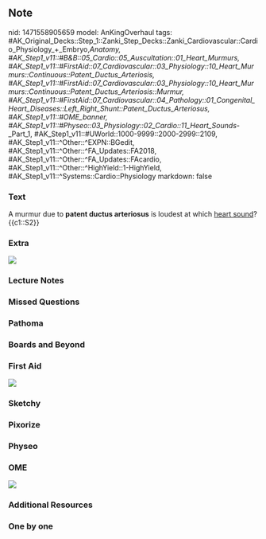 ## Note
nid: 1471558905659
model: AnKingOverhaul
tags: #AK_Original_Decks::Step_1::Zanki_Step_Decks::Zanki_Cardiovascular::Cardio_Physiology_+_Embryo,_Anatomy, #AK_Step1_v11::#B&B::05_Cardio::05_Auscultation::01_Heart_Murmurs, #AK_Step1_v11::#FirstAid::07_Cardiovascular::03_Physiology::10_Heart_Murmurs::Continuous::Patent_Ductus_Arteriosis, #AK_Step1_v11::#FirstAid::07_Cardiovascular::03_Physiology::10_Heart_Murmurs::Continuous::Patent_Ductus_Arteriosis::Murmur, #AK_Step1_v11::#FirstAid::07_Cardiovascular::04_Pathology::01_Congenital_Heart_Diseases::Left_Right_Shunt::Patent_Ductus_Arteriosus, #AK_Step1_v11::#OME_banner, #AK_Step1_v11::#Physeo::03_Physiology::02_Cardio::11_Heart_Sounds_-_Part_1, #AK_Step1_v11::#UWorld::1000-9999::2000-2999::2109, #AK_Step1_v11::^Other::^EXPN::BGedit, #AK_Step1_v11::^Other::^FA_Updates::FA2018, #AK_Step1_v11::^Other::^FA_Updates::FAcardio, #AK_Step1_v11::^Other::^HighYield::1-HighYield, #AK_Step1_v11::^Systems::Cardio::Physiology
markdown: false

### Text
<div>
  <div>
    A murmur due to <b>patent ductus arteriosus</b> is loudest at
    which <u>heart sound</u>?
  </div>
  <div>
    {{c1::S2}}
  </div>
</div>

### Extra
<img src="paste-89326729822289.jpg">

### Lecture Notes


### Missed Questions


### Pathoma


### Boards and Beyond


### First Aid
<img src="tmpC8uUWJ.png">

### Sketchy


### Pixorize


### Physeo


### OME
<div class="ome-widget">
  <a href="https://onlinemeded.org?ref=anki"><img src=
  "_OME_AnkiFlashcards_General_3.png"></a>
</div>

### Additional Resources


### One by one

